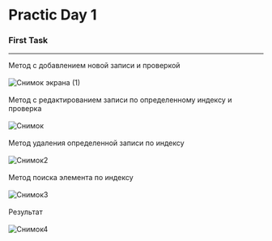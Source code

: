 # Practic Day 1

### First Task ###
-------------------------

Метод с добавлением новой записи и проверкой
<br> </br>
![Снимок экрана (1)](https://user-images.githubusercontent.com/125022562/218084703-6dc03a91-41b9-4988-86ee-48cc781ed1db.png)
<br> </br>
Метод с редактированием записи по определенному индексу и проверка 
<br> </br>
![Снимок](https://user-images.githubusercontent.com/125022562/218085372-7ca0edb0-1e8e-4cac-a719-c8f634eeb2b9.PNG)
<br> </br>
Mетод удаления определенной записи по индексу
<br> </br>
![Снимок2](https://user-images.githubusercontent.com/125022562/218088811-f3820c52-a522-4d8e-a306-df5ed1d0ca9a.PNG)
<br> </br>
Метод поиска элемента по индексу
<br> </br>
![Снимок3](https://user-images.githubusercontent.com/125022562/218089444-cf817589-d636-4fe3-8f32-923e7a10db43.PNG)
<br> </br>
Результат
<br> </br>
![Снимок4](https://user-images.githubusercontent.com/125022562/218090387-5c2ce945-0f32-4b1d-b118-66973198a9b1.PNG)
